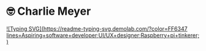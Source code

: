 # 🤓 Charlie Meyer

[![Typing SVG](https://readme-typing-svg.demolab.com/?color=FF6347 lines=Aspiring+software+developer;UI/UX+designer;Raspberry+pi+tinkerer;)](https://git.io/typing-svg)

<!--
**charliemeyer2000/charliemeyer2000** is a ✨ _special_ ✨ repository because its `README.md` (this file) appears on your GitHub profile.

Here are some ideas to get you started:

- 🔭 I’m currently working on ...
- 🌱 I’m currently learning ...
- 👯 I’m looking to collaborate on ...
- 🤔 I’m looking for help with ...
- 💬 Ask me about ...
- 📫 How to reach me: ...
- 😄 Pronouns: ...
- ⚡ Fun fact: ...
-->
